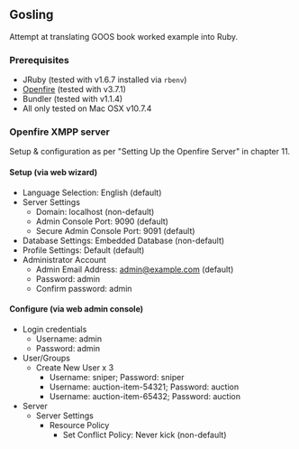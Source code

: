 ## Gosling

Attempt at translating GOOS book worked example into Ruby.

### Prerequisites

- JRuby (tested with v1.6.7 installed via `rbenv`)
- [Openfire](http://www.igniterealtime.org/projects/openfire/) (tested with v3.7.1)
- Bundler (tested with v1.1.4)
- All only tested on Mac OSX v10.7.4

### Openfire XMPP server

Setup & configuration as per "Setting Up the Openfire Server" in chapter 11.

#### Setup (via web wizard)

- Language Selection: English (default)
- Server Settings
  - Domain: localhost (non-default)
  - Admin Console Port: 9090 (default)
  - Secure Admin Console Port: 9091 (default)
- Database Settings: Embedded Database (non-default)
- Profile Settings: Default (default)
- Administrator Account
  - Admin Email Address: admin@example.com (default)
  - Password: admin
  - Confirm password: admin

#### Configure (via web admin console)

- Login credentials
  - Username: admin
  - Password: admin
- User/Groups
  - Create New User x 3
    - Username: sniper; Password: sniper
    - Username: auction-item-54321; Password: auction
    - Username: auction-item-65432; Password: auction
- Server
  - Server Settings
    - Resource Policy
      - Set Conflict Policy: Never kick (non-default)
